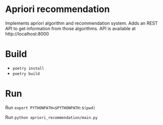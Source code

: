 # Apriori recommendation

Implements apriori algorithm and recommendation system. Adds an REST API to get information from those algorithms. API is available at http://localhost:8000

# Build
* `poetry install`
* `poetry build`

# Run
Run `export PYTHONPATH=$PYTHONPATH:$(pwd)`

Run `python apriori_recommendation/main.py`

